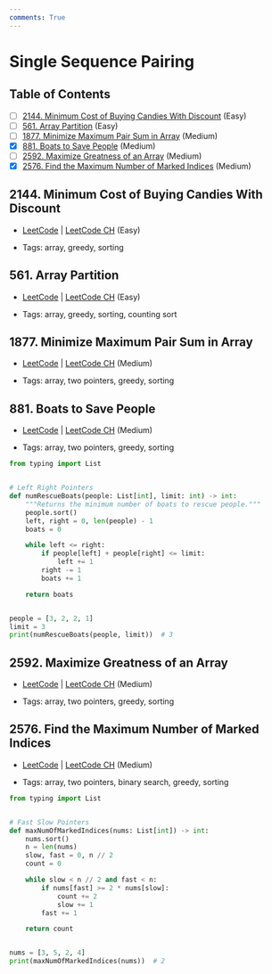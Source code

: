 ```yaml
---
comments: True
---
```


# Single Sequence Pairing

## Table of Contents

- [ ] [2144. Minimum Cost of Buying Candies With Discount](https://leetcode.cn/problems/minimum-cost-of-buying-candies-with-discount/) (Easy)
- [ ] [561. Array Partition](https://leetcode.cn/problems/array-partition/) (Easy)
- [ ] [1877. Minimize Maximum Pair Sum in Array](https://leetcode.cn/problems/minimize-maximum-pair-sum-in-array/) (Medium)
- [x] [881. Boats to Save People](https://leetcode.cn/problems/boats-to-save-people/) (Medium)
- [ ] [2592. Maximize Greatness of an Array](https://leetcode.cn/problems/maximize-greatness-of-an-array/) (Medium)
- [x] [2576. Find the Maximum Number of Marked Indices](https://leetcode.cn/problems/find-the-maximum-number-of-marked-indices/) (Medium)

## 2144. Minimum Cost of Buying Candies With Discount

-   [LeetCode](https://leetcode.com/problems/minimum-cost-of-buying-candies-with-discount/) | [LeetCode CH](https://leetcode.cn/problems/minimum-cost-of-buying-candies-with-discount/) (Easy)

-   Tags: array, greedy, sorting

## 561. Array Partition

-   [LeetCode](https://leetcode.com/problems/array-partition/) | [LeetCode CH](https://leetcode.cn/problems/array-partition/) (Easy)

-   Tags: array, greedy, sorting, counting sort

## 1877. Minimize Maximum Pair Sum in Array

-   [LeetCode](https://leetcode.com/problems/minimize-maximum-pair-sum-in-array/) | [LeetCode CH](https://leetcode.cn/problems/minimize-maximum-pair-sum-in-array/) (Medium)

-   Tags: array, two pointers, greedy, sorting

## 881. Boats to Save People

-   [LeetCode](https://leetcode.com/problems/boats-to-save-people/) | [LeetCode CH](https://leetcode.cn/problems/boats-to-save-people/) (Medium)

-   Tags: array, two pointers, greedy, sorting

```python title="881. Boats to Save People - Python Solution"
from typing import List


# Left Right Pointers
def numRescueBoats(people: List[int], limit: int) -> int:
    """Returns the minimum number of boats to rescue people."""
    people.sort()
    left, right = 0, len(people) - 1
    boats = 0

    while left <= right:
        if people[left] + people[right] <= limit:
            left += 1
        right -= 1
        boats += 1

    return boats


people = [3, 2, 2, 1]
limit = 3
print(numRescueBoats(people, limit))  # 3

```

## 2592. Maximize Greatness of an Array

-   [LeetCode](https://leetcode.com/problems/maximize-greatness-of-an-array/) | [LeetCode CH](https://leetcode.cn/problems/maximize-greatness-of-an-array/) (Medium)

-   Tags: array, two pointers, greedy, sorting

## 2576. Find the Maximum Number of Marked Indices

-   [LeetCode](https://leetcode.com/problems/find-the-maximum-number-of-marked-indices/) | [LeetCode CH](https://leetcode.cn/problems/find-the-maximum-number-of-marked-indices/) (Medium)

-   Tags: array, two pointers, binary search, greedy, sorting

```python title="2576. Find the Maximum Number of Marked Indices - Python Solution"
from typing import List


# Fast Slow Pointers
def maxNumOfMarkedIndices(nums: List[int]) -> int:
    nums.sort()
    n = len(nums)
    slow, fast = 0, n // 2
    count = 0

    while slow < n // 2 and fast < n:
        if nums[fast] >= 2 * nums[slow]:
            count += 2
            slow += 1
        fast += 1

    return count


nums = [3, 5, 2, 4]
print(maxNumOfMarkedIndices(nums))  # 2

```
